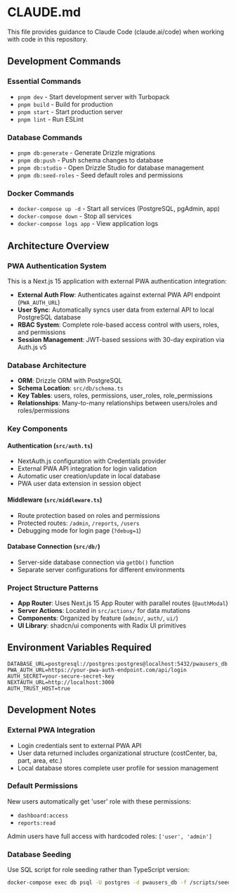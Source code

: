 # CLAUDE.md

This file provides guidance to Claude Code (claude.ai/code) when working with code in this repository.

## Development Commands

### Essential Commands
- `pnpm dev` - Start development server with Turbopack
- `pnpm build` - Build for production
- `pnpm start` - Start production server
- `pnpm lint` - Run ESLint

### Database Commands
- `pnpm db:generate` - Generate Drizzle migrations
- `pnpm db:push` - Push schema changes to database
- `pnpm db:studio` - Open Drizzle Studio for database management
- `pnpm db:seed-roles` - Seed default roles and permissions

### Docker Commands
- `docker-compose up -d` - Start all services (PostgreSQL, pgAdmin, app)
- `docker-compose down` - Stop all services
- `docker-compose logs app` - View application logs

## Architecture Overview

### PWA Authentication System
This is a Next.js 15 application with external PWA authentication integration:

- **External Auth Flow**: Authenticates against external PWA API endpoint (`PWA_AUTH_URL`)
- **User Sync**: Automatically syncs user data from external API to local PostgreSQL database
- **RBAC System**: Complete role-based access control with users, roles, and permissions
- **Session Management**: JWT-based sessions with 30-day expiration via Auth.js v5

### Database Architecture
- **ORM**: Drizzle ORM with PostgreSQL
- **Schema Location**: `src/db/schema.ts`
- **Key Tables**: users, roles, permissions, user_roles, role_permissions
- **Relationships**: Many-to-many relationships between users/roles and roles/permissions

### Key Components

#### Authentication (`src/auth.ts`)
- NextAuth.js configuration with Credentials provider
- External PWA API integration for login validation
- Automatic user creation/update in local database
- PWA user data extension in session object

#### Middleware (`src/middleware.ts`)
- Route protection based on roles and permissions
- Protected routes: `/admin`, `/reports`, `/users`
- Debugging mode for login page (`?debug=1`)

#### Database Connection (`src/db/`)
- Server-side database connection via `getDb()` function
- Separate server configurations for different environments

### Project Structure Patterns
- **App Router**: Uses Next.js 15 App Router with parallel routes (`@authModal`)
- **Server Actions**: Located in `src/actions/` for data mutations
- **Components**: Organized by feature (`admin/`, `auth/`, `ui/`)
- **UI Library**: shadcn/ui components with Radix UI primitives

## Environment Variables Required
```
DATABASE_URL=postgresql://postgres:postgres@localhost:5432/pwausers_db
PWA_AUTH_URL=https://your-pwa-auth-endpoint.com/api/login
AUTH_SECRET=your-secure-secret-key
NEXTAUTH_URL=http://localhost:3000
AUTH_TRUST_HOST=true
```

## Development Notes

### External PWA Integration
- Login credentials sent to external PWA API
- User data returned includes organizational structure (costCenter, ba, part, area, etc.)
- Local database stores complete user profile for session management

### Default Permissions
New users automatically get 'user' role with these permissions:
- `dashboard:access`
- `reports:read`

Admin users have full access with hardcoded roles: `['user', 'admin']`

### Database Seeding
Use SQL script for role seeding rather than TypeScript version:
```bash
docker-compose exec db psql -U postgres -d pwausers_db -f /scripts/seed-roles.sql
```